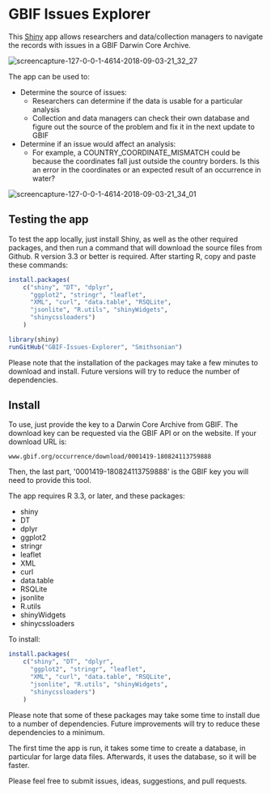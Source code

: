 # GBIF Issues Explorer

This [Shiny](https://shiny.rstudio.com/) app allows researchers and data/collection managers to navigate the records with issues in a GBIF Darwin Core Archive.

![screencapture-127-0-0-1-4614-2018-09-03-21_32_27](https://user-images.githubusercontent.com/2302171/45005415-3787dd80-afc1-11e8-80d1-4c12e417ad19.png)

The app can be used to:

 * Determine the source of issues:
   * Researchers can determine if the data is usable for a particular analysis
   * Collection and data managers can check their own database and figure out the source of the problem and fix it in the next update to GBIF
 * Determine if an issue would affect an analysis:
   * For example, a COUNTRY_COORDINATE_MISMATCH could be because the coordinates fall just outside the country borders. Is this an error in the coordinates or an expected result of an occurrence in water?

![screencapture-127-0-0-1-4614-2018-09-03-21_34_01](https://user-images.githubusercontent.com/2302171/45005423-466e9000-afc1-11e8-8b4e-dc3f9cc9870e.png)

## Testing the app

To test the app locally, just install Shiny, as well as the other required packages, and then run a command that will download the source files from Github. R version 3.3 or better is required. After starting R, copy and paste these commands:

```R
install.packages(
    c("shiny", "DT", "dplyr", 
      "ggplot2", "stringr", "leaflet", 
      "XML", "curl", "data.table", "RSQLite", 
      "jsonlite", "R.utils", "shinyWidgets", 
      "shinycssloaders")
    )

library(shiny)
runGitHub("GBIF-Issues-Explorer", "Smithsonian")
```

Please note that the installation of the packages may take a few minutes to download and install. Future versions will try to reduce the number of dependencies.

## Install

To use, just provide the key to a Darwin Core Archive from GBIF. The download key can be requested via the GBIF API or on the website. If your download URL is:

`www.gbif.org/occurrence/download/0001419-180824113759888`

Then, the last part, '0001419-180824113759888' is the GBIF key you will need to provide this tool.

The app requires R 3.3, or later, and these packages:

 * shiny
 * DT
 * dplyr
 * ggplot2
 * stringr
 * leaflet
 * XML
 * curl
 * data.table
 * RSQLite
 * jsonlite
 * R.utils
 * shinyWidgets
 * shinycssloaders

To install:

```R
install.packages(
    c("shiny", "DT", "dplyr", 
      "ggplot2", "stringr", "leaflet", 
      "XML", "curl", "data.table", "RSQLite", 
      "jsonlite", "R.utils", "shinyWidgets", 
      "shinycssloaders")
    )
```

Please note that some of these packages may take some time to install due to a number of dependencies. Future improvements will try to reduce these dependencies to a minimum. 

The first time the app is run, it takes some time to create a database, in particular for large data files. Afterwards, it uses the database, so it will be faster. 

Please feel free to submit issues, ideas, suggestions, and pull requests. 
